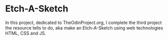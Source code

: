 # Etch-A-Sketch
In this project, dedicated to TheOdinProject.org, I complete the third project the resource tells to do, aka make an Etch-A-Sketch using web technologies HTML, CSS and JS.
